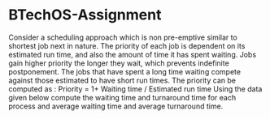# BTechOS-Assignment
Consider a scheduling approach which is non pre-emptive similar to shortest job next in nature. 
The priority of each job is dependent on its estimated run time, and also the amount of time it has spent waiting. 
Jobs gain higher priority the longer they wait, which prevents indefinite postponement. 
The jobs that have spent a long time waiting compete against those estimated to have short run times. The priority can be computed as :
Priority = 1+ Waiting time / Estimated run time
Using the data given below compute the waiting time and turnaround time for each process and average waiting time and average turnaround time.
